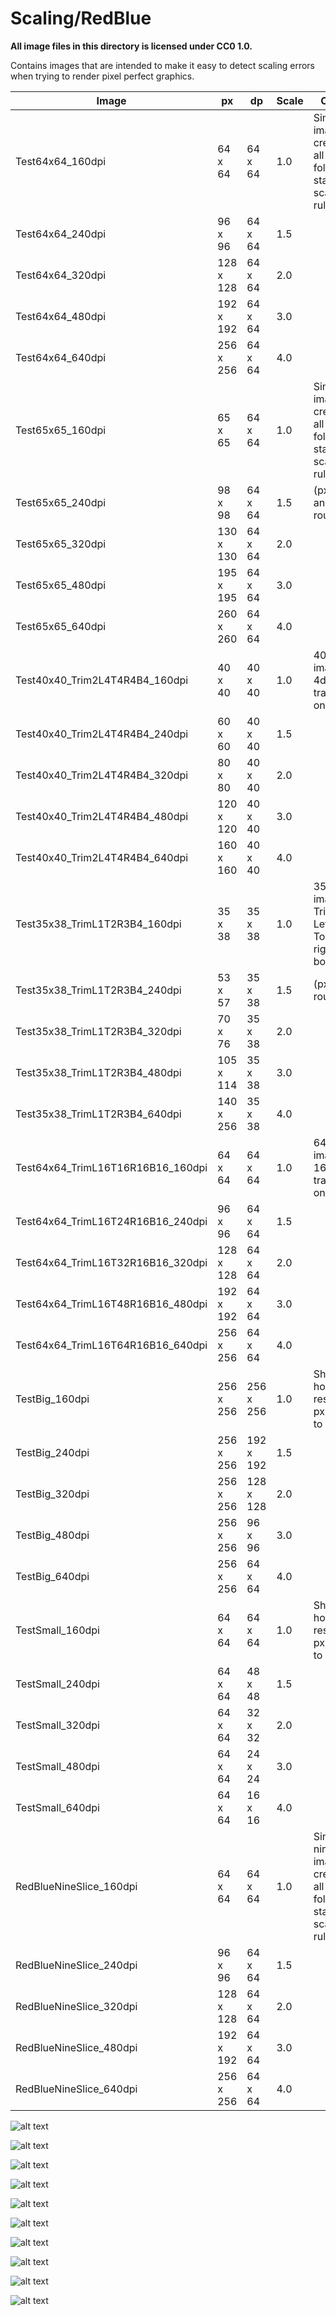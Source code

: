 # Scaling/RedBlue

**All image files in this directory is licensed under CC0 1.0.**

Contains images that are intended to make it easy to detect scaling errors when trying to render pixel perfect graphics.

Image                             | px        | dp        | Scale | Comment
----------------------------------|-----------|-----------|-------|-------------------------------------------------------------
Test64x64_160dpi                  |  64 x  64 |  64 x  64 |   1.0 | Simple image created for all dp's following standard scaling rules.
Test64x64_240dpi                  |  96 x  96 |  64 x  64 |   1.5 |
Test64x64_320dpi                  | 128 x 128 |  64 x  64 |   2.0 |
Test64x64_480dpi                  | 192 x 192 |  64 x  64 |   3.0 |
Test64x64_640dpi                  | 256 x 256 |  64 x  64 |   4.0 |
Test65x65_160dpi                  |  65 x  65 |  64 x  64 |   1.0 | Simple image created for all dp's following standard scaling rules.
Test65x65_240dpi                  |  98 x  98 |  64 x  64 |   1.5 | (px width and height rounded)
Test65x65_320dpi                  | 130 x 130 |  64 x  64 |   2.0 |
Test65x65_480dpi                  | 195 x 195 |  64 x  64 |   3.0 |
Test65x65_640dpi                  | 260 x 260 |  64 x  64 |   4.0 |
Test40x40_Trim2L4T4R4B4_160dpi    |  40 x  40 |  40 x  40 |   1.0 | 40x40dp image with 4dp of transparency on all sides.
Test40x40_Trim2L4T4R4B4_240dpi    |  60 x  60 |  40 x  40 |   1.5 |
Test40x40_Trim2L4T4R4B4_320dpi    |  80 x  80 |  40 x  40 |   2.0 |
Test40x40_Trim2L4T4R4B4_480dpi    | 120 x 120 |  40 x  40 |   3.0 |
Test40x40_Trim2L4T4R4B4_640dpi    | 160 x 160 |  40 x  40 |   4.0 |
Test35x38_TrimL1T2R3B4_160dpi     |  35 x  38 |  35 x  38 |   1.0 | 35x38dp image with Trim Left=1dp, Top=2dp, right=3dp, bottom=4dp.
Test35x38_TrimL1T2R3B4_240dpi     |  53 x  57 |  35 x  38 |   1.5 | (px width rounded)
Test35x38_TrimL1T2R3B4_320dpi     |  70 x  76 |  35 x  38 |   2.0 |
Test35x38_TrimL1T2R3B4_480dpi     | 105 x 114 |  35 x  38 |   3.0 |
Test35x38_TrimL1T2R3B4_640dpi     | 140 x 256 |  35 x  38 |   4.0 |
Test64x64_TrimL16T16R16B16_160dpi |  64 x  64 |  64 x  64 |   1.0 | 64x64dp image with 16dp of transparency on all sides.
Test64x64_TrimL16T24R16B16_240dpi |  96 x  96 |  64 x  64 |   1.5 |
Test64x64_TrimL16T32R16B16_320dpi | 128 x 128 |  64 x  64 |   2.0 |
Test64x64_TrimL16T48R16B16_480dpi | 192 x 192 |  64 x  64 |   3.0 |
Test64x64_TrimL16T64R16B16_640dpi | 256 x 256 |  64 x  64 |   4.0 |
TestBig_160dpi                    | 256 x 256 | 256 x 256 |   1.0 | Showcases how the resolution in px resolves to dp.
TestBig_240dpi                    | 256 x 256 | 192 x 192 |   1.5 |
TestBig_320dpi                    | 256 x 256 | 128 x 128 |   2.0 |
TestBig_480dpi                    | 256 x 256 |  96 x  96 |   3.0 |
TestBig_640dpi                    | 256 x 256 |  64 x  64 |   4.0 |
TestSmall_160dpi                  |  64 x  64 |  64 x  64 |   1.0 | Showcases how the resolution in px resolves to dp.
TestSmall_240dpi                  |  64 x  64 |  48 x  48 |   1.5 |
TestSmall_320dpi                  |  64 x  64 |  32 x  32 |   2.0 |
TestSmall_480dpi                  |  64 x  64 |  24 x  24 |   3.0 |
TestSmall_640dpi                  |  64 x  64 |  16 x  16 |   4.0 |
RedBlueNineSlice_160dpi           |  64 x  64 |  64 x  64 |   1.0 | Simple basic nine slice image created for all dp's following standard scaling rules.
RedBlueNineSlice_240dpi           |  96 x  96 |  64 x  64 |   1.5 |
RedBlueNineSlice_320dpi           | 128 x 128 |  64 x  64 |   2.0 |
RedBlueNineSlice_480dpi           | 192 x 192 |  64 x  64 |   3.0 |
RedBlueNineSlice_640dpi           | 256 x 256 |  64 x  64 |   4.0 |


![alt text](./Test64x64_160dpi.png "Test64x64_160dpi")

![alt text](./Test64x64_240dpi.png "Test64x64_240dpi")

![alt text](./Test64x64_320dpi.png "Test64x64_320dpi")

![alt text](./Test64x64_480dpi.png "Test64x64_480dpi")

![alt text](./Test64x64_640dpi.png "Test64x64_640dpi")



![alt text](./RedBlueNineSlice_080dpi.png "RedBlueNineSlice_080dpi")

![alt text](./RedBlueNineSlice_240dpi.png "RedBlueNineSlice_240dpi")

![alt text](./RedBlueNineSlice_320dpi.png "RedBlueNineSlice_320dpi")

![alt text](./RedBlueNineSlice_480dpi.png "RedBlueNineSlice_480dpi")

![alt text](./RedBlueNineSlice_640dpi.png "RedBlueNineSlice_640dpi")

